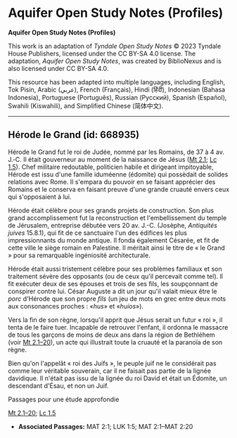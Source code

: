 # Aquifer Open Study Notes (Profiles)

**Aquifer Open Study Notes (Profiles)**

This work is an adaptation of *Tyndale Open Study Notes* © 2023 Tyndale House Publishers, licensed under the CC BY\-SA 4\.0 license. The adaptation, *Aquifer Open Study Notes*, was created by BiblioNexus and is also licensed under CC BY\-SA 4\.0\.

This resource has been adapted into multiple languages, including English, Tok Pisin, Arabic (عربي), French (Français), Hindi (हिंदी), Indonesian (Bahasa Indonesia), Portuguese (Português), Russian (Русский), Spanish (Español), Swahili (Kiswahili), and Simplified Chinese (简体中文).



--------------------------------

## Hérode le Grand (id: 668935)

Hérode le Grand fut le roi de Judée, nommé par les Romains, de 37 à 4 av. J.‑C. Il était gouverneur au moment de la naissance de Jésus ([Mt 2\.1](https://ref.ly/Matt2:1); [Lc 1\.5](https://ref.ly/Luke1:5)). Chef militaire redoutable, politicien habile et dirigeant impitoyable, Hérode est issu d'une famille iduméenne (édomite) qui possèdait de solides relations avec Rome. Il s'empara du pouvoir en se faisant apprécier des Romains et le conserva en faisant preuve d'une grande cruauté envers ceux qui s'opposaient à lui.

Hérode était célèbre pour ses grands projets de construction. Son plus grand accomplissement fut la reconstruction et l'embellissement du temple de Jérusalem, entreprise débutée vers 20 av. J.\-C. (Josèphe, *Antiquités juives* 15\.8\.1\), qui fit de ce sanctuaire l'un des édifices les plus impressionnants du monde antique. Il fonda également Césarée, et fit de cette ville le siège romain en Palestine. Il méritait ainsi le titre de « le Grand » pour sa remarquable ingéniosité architecturale.

Hérode était aussi tristement célèbre pour ses problèmes familiaux et son traitement sévère des opposants (ou de ceux qu'il percevait comme tel). ll fit exécuter deux de ses épouses et trois de ses fils, les soupçonnant de conspirer contre lui. César Auguste a dit un jour qu'il valait mieux être le *porc* d'Hérode que son propre *fils* (un jeu de mots en grec entre deux mots aux consonances proches : «*hus*» et «*huios*»).

Vers la fin de son règne, lorsqu'il apprit que Jésus serait un futur « roi », il tenta de le faire tuer. Incapable de retrouver l'enfant, il ordonna le massacre de tous les garçons de moins de deux ans dans la région de Bethléhem (voir [Mt 2\.1–20](https://ref.ly/Matt2:1-Matt2:20)), un acte qui illustrait toute la cruauté et la paranoïa de son règne.

Bien qu'on l'appelât « roi des Juifs », le peuple juif ne le considérait pas comme leur véritable souverain, car il ne faisait pas partie de la lignée davidique. Il n'était pas issu de la lignée du roi David et était un Édomite, un descendant d'Ésau, et non un Juif.

Passages pour une étude approfondie

[Mt 2\.1–20](https://ref.ly/Matt2:1-Matt2:20); [Lc 1\.5](https://ref.ly/Luke1:5)

* **Associated Passages:** MAT 2:1; LUK 1:5; MAT 2:1–MAT 2:20

